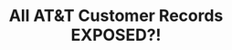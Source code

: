 ---
title: "All AT&T Customer Records EXPOSED?!"
description: "Episode 186: The latest massive AT&T data breach, Google's good week, Signal drama, and more!"
episode: 186
datePublished: 2024-07-19
dateUpdated: 2024-07-19
linkForum: "https://discuss.techlore.tech/t/all-at-t-customer-records-exposed/9239"
idYouTube: "iOquKaghW2o"
idPeerTube: "jEk6QqncdXWd1FkvwENBu1"
idOdysee: "all-at-t-customer-records-exposed-!:a"
tags: ["Videos", "Surveillance Report"]
---